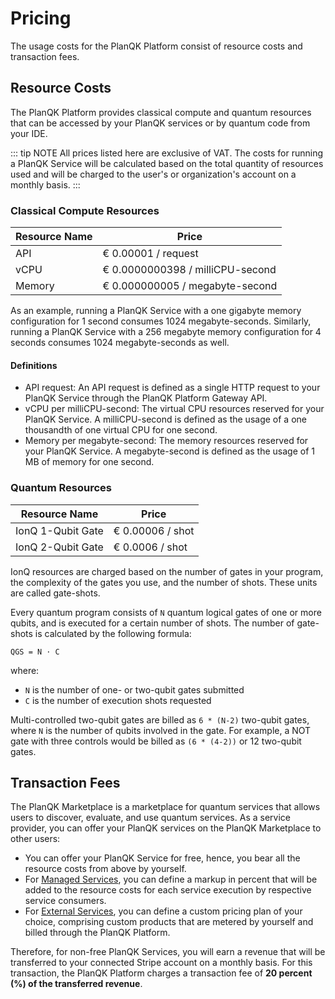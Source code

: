# Pricing

The usage costs for the PlanQK Platform consist of resource costs and transaction fees.

## Resource Costs

The PlanQK Platform provides classical compute and quantum resources that can be accessed by your PlanQK services or by quantum code from your IDE.

::: tip NOTE
All prices listed here are exclusive of VAT.
The costs for running a PlanQK Service will be calculated based on the total quantity of resources used and will be charged to the user's or organization's account on a monthly basis.
:::

### Classical Compute Resources

| Resource Name | Price                            |
|---------------|----------------------------------|
| API           | € 0.00001 / request              |
| vCPU          | € 0.0000000398 / milliCPU-second |
| Memory        | € 0.000000005 / megabyte-second  |

As an example, running a PlanQK Service with a one gigabyte memory configuration for 1 second consumes 1024 megabyte-seconds.
Similarly, running a PlanQK Service with a 256 megabyte memory configuration for 4 seconds consumes 1024 megabyte-seconds as well.

#### Definitions

* API request:
  An API request is defined as a single HTTP request to your PlanQK Service through the PlanQK Platform Gateway API.
* vCPU per milliCPU-second:
  The virtual CPU resources reserved for your PlanQK Service. A milliCPU-second is defined as the usage of a one thousandth of one virtual CPU for one second.
* Memory per megabyte-second:
  The memory resources reserved for your PlanQK Service. A megabyte-second is defined as the usage of 1 MB of memory for one second.

### Quantum Resources

| Resource Name     | Price            |
|-------------------|------------------|
| IonQ 1-Qubit Gate | € 0.00006 / shot |
| IonQ 2-Qubit Gate | € 0.0006 / shot  |

IonQ resources are charged based on the number of gates in your program, the complexity of the gates you use, and the number of shots.
These units are called gate-shots.

Every quantum program consists of `N` quantum logical gates of one or more qubits, and is executed for a certain number of shots.
The number of gate-shots is calculated by the following formula:

`QGS = N ⋅ C`

where:

* `N` is the number of one- or two-qubit gates submitted
* `C` is the number of execution shots requested

Multi-controlled two-qubit gates are billed as `6 * (N-2)` two-qubit gates, where `N` is the number of qubits involved in the gate.
For example, a NOT gate with three controls would be billed as `(6 * (4-2))` or 12 two-qubit gates.

## Transaction Fees

The PlanQK Marketplace is a marketplace for quantum services that allows users to discover, evaluate, and use quantum services.
As a service provider, you can offer your PlanQK services on the PlanQK Marketplace to other users:

* You can offer your PlanQK Service for free, hence, you bear all the resource costs from above by yourself.
* For [Managed Services](../service-platform/managed-services.md), you can define a markup in percent that will be added to the resource costs for each service execution by respective service consumers.
* For [External Services](../service-platform/external-services.md), you can define a custom pricing plan of your choice, comprising custom products that are metered by yourself and billed through the PlanQK Platform.

Therefore, for non-free PlanQK Services, you will earn a revenue that will be transferred to your connected Stripe account on a monthly basis.
For this transaction, the PlanQK Platform charges a transaction fee of **20 percent (%) of the transferred revenue**.
